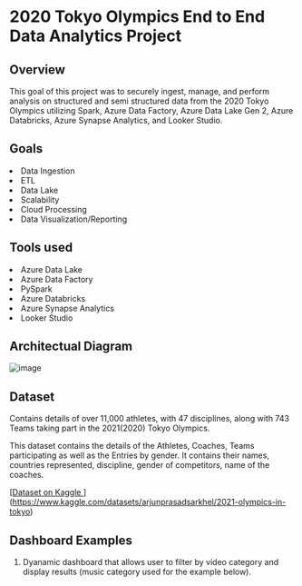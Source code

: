 # 2020 Tokyo Olympics End to End Data Analytics Project

## Overview
This goal of this project was to securely ingest, manage, and perform analysis on structured and semi structured data from the 2020 Tokyo Olympics utilizing Spark, Azure Data Factory, Azure Data Lake Gen 2, Azure Databricks, Azure Synapse Analytics, and Looker Studio.

## Goals
<li>Data Ingestion</li>
<li>ETL</li>
<li>Data Lake</li>
<li>Scalability</li>
<li>Cloud Processing</li>
<li>Data Visualization/Reporting</li>

## Tools used
<li>Azure Data Lake</li>
<li>Azure Data Factory</li>
<li>PySpark</li>
<li>Azure Databricks</li>
<li>Azure Synapse Analytics</li>
<li>Looker Studio</li>

## Architectual Diagram
![image](https://github.com/claydoers/tokyo-olympics-project/assets/109707159/90cae9f6-ad14-49fc-bc46-2b4efa568ae5)

## Dataset
Contains details of over 11,000 athletes, with 47 disciplines, along with 743 Teams taking part in the 2021(2020) Tokyo Olympics.

This dataset contains the details of the Athletes, Coaches, Teams participating as well as the Entries by gender. It contains their names, countries represented, discipline, gender of competitors, name of the coaches.

[[Dataset on Kaggle ](https://www.kaggle.com/datasets/datasnaek/youtube-new "Youtube Dataset")](https://www.kaggle.com/datasets/arjunprasadsarkhel/2021-olympics-in-tokyo)

## Dashboard Examples
<ol type="1">
  <li>Dyanamic dashboard that allows user to filter by video category and display results (music category used for the example below).</li>
</ol>
